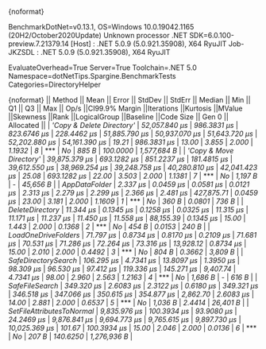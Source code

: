 {noformat}

BenchmarkDotNet=v0.13.1, OS=Windows 10.0.19042.1165 (20H2/October2020Update)
Unknown processor
.NET SDK=6.0.100-preview.7.21379.14
  [Host]     : .NET 5.0.9 (5.0.921.35908), X64 RyuJIT
  Job-JKZSDL : .NET 5.0.9 (5.0.921.35908), X64 RyuJIT

EvaluateOverhead=True  Server=True  Toolchain=.NET 5.0  
Namespace=dotNetTips.Spargine.BenchmarkTests  Categories=DirectoryHelper  

{noformat}
||                   Method ||         Mean ||      Error ||     StdDev ||     StdErr ||       Median ||          Min ||           Q1 ||           Q3 ||          Max ||      Op/s ||CI99.9% Margin ||Iterations ||Kurtosis ||MValue ||Skewness ||Rank ||LogicalGroup ||Baseline ||Code Size ||   Gen 0 ||  Allocated ||
| *'Copy & Delete Directory'* | *52,057.840 μs* | *986.3831 μs* | *823.6746 μs* | *228.4462 μs* | *51,885.790 μs* | *50,937.070 μs* | *51,643.720 μs* | *52,202.880 μs* | *54,161.390 μs* |      *19.21* |    *986.3831 μs* |      *13.00* |    *3.855* |  *2.000* |   *1.1932* |    *8* |            *** |       *No* |     *885 B* | *100.0000* | *1,577,684 B* |
|   *'Copy & Move Directory'* | *39,875.379 μs* | *693.1282 μs* | *851.2237 μs* | *181.4815 μs* | *39,612.550 μs* | *38,969.254 μs* | *39,248.758 μs* | *40,280.810 μs* | *42,041.423 μs* |      *25.08* |    *693.1282 μs* |      *22.00* |    *3.503* |  *2.000* |   *1.1381* |    *7* |            *** |       *No* |   *1,197 B* |        *-* |    *45,656 B* |
|             *AppDataFolder* |      *2.337 μs* |   *0.0459 μs* |   *0.0581 μs* |   *0.0121 μs* |      *2.313 μs* |      *2.279 μs* |      *2.299 μs* |      *2.366 μs* |      *2.481 μs* | *427,875.71* |      *0.0459 μs* |      *23.00* |    *3.181* |  *2.000* |   *1.1609* |    *1* |            *** |       *No* |     *360 B* |   *0.0801* |       *736 B* |
|           *DeleteDirectory* |     *11.344 μs* |   *0.1345 μs* |   *0.1258 μs* |   *0.0325 μs* |     *11.315 μs* |     *11.171 μs* |     *11.237 μs* |     *11.450 μs* |     *11.558 μs* |  *88,155.39* |      *0.1345 μs* |      *15.00* |    *1.443* |  *2.000* |   *0.1368* |    *2* |            *** |       *No* |     *454 B* |   *0.0153* |       *240 B* |
|       *LoadOneDriveFolders* |     *71.797 μs* |   *0.8734 μs* |   *0.8170 μs* |   *0.2109 μs* |     *71.681 μs* |     *70.531 μs* |     *71.286 μs* |     *72.264 μs* |     *73.316 μs* |  *13,928.12* |      *0.8734 μs* |      *15.00* |    *2.010* |  *2.000* |   *0.4492* |    *3* |            *** |       *No* |     *804 B* |   *0.3662* |     *3,809 B* |
|       *SafeDirectorySearch* |    *106.295 μs* |   *4.7341 μs* |  *13.8097 μs* |   *1.3950 μs* |     *98.309 μs* |     *96.530 μs* |     *97.412 μs* |    *119.336 μs* |    *145.271 μs* |   *9,407.74* |      *4.7341 μs* |      *98.00* |    *2.960* |  *2.563* |   *1.2163* |    *4* |            *** |       *No* |   *1,686 B* |        *-* |       *616 B* |
|            *SafeFileSearch* |    *349.320 μs* |   *2.6083 μs* |   *2.3122 μs* |   *0.6180 μs* |    *349.321 μs* |    *346.518 μs* |    *347.066 μs* |    *350.615 μs* |    *354.877 μs* |   *2,862.70* |      *2.6083 μs* |      *14.00* |    *2.881* |  *2.000* |   *0.6537* |    *5* |            *** |       *No* |   *1,036 B* |   *2.4414* |    *26,401 B* |
| *SetFileAttributesToNormal* |  *9,835.976 μs* | *100.3934 μs* |  *93.9080 μs* |  *24.2469 μs* |  *9,876.841 μs* |  *9,694.773 μs* |  *9,765.615 μs* |  *9,897.730 μs* | *10,025.369 μs* |     *101.67* |    *100.3934 μs* |      *15.00* |    *2.046* |  *2.000* |   *0.0136* |    *6* |            *** |       *No* |     *207 B* | *140.6250* | *1,276,936 B* |
